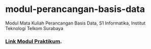 # modul-perancangan-basis-data
Modul Mata Kuliah Perancangan Basis Data, S1 Informatika, Institut Teknologi Telkom Surabaya

### [Link Modul Praktikum](https://github.com/andiprtm/Database/wiki).
